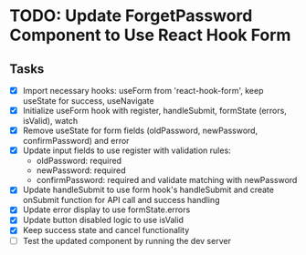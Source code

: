 # TODO: Update ForgetPassword Component to Use React Hook Form

## Tasks
- [x] Import necessary hooks: useForm from 'react-hook-form', keep useState for success, useNavigate
- [x] Initialize useForm hook with register, handleSubmit, formState (errors, isValid), watch
- [x] Remove useState for form fields (oldPassword, newPassword, confirmPassword) and error
- [x] Update input fields to use register with validation rules:
  - oldPassword: required
  - newPassword: required
  - confirmPassword: required and validate matching with newPassword
- [x] Update handleSubmit to use form hook's handleSubmit and create onSubmit function for API call and success handling
- [x] Update error display to use formState.errors
- [x] Update button disabled logic to use isValid
- [x] Keep success state and cancel functionality
- [ ] Test the updated component by running the dev server
